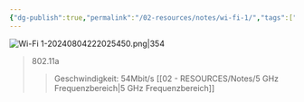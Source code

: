 ```yaml
---
{"dg-publish":true,"permalink":"/02-resources/notes/wi-fi-1/","tags":["netzwerk/wifi"],"noteIcon":"","updated":"2025-08-26T16:35:09.062+02:00"}
---
```


![Wi-Fi 1-20240804222025450.png|354](/img/user/02%20-%20RESOURCES/Files/IMG/Wi-Fi%201-20240804222025450.png)
>802.11a
>>Geschwindigkeit: 54Mbit/s
>>[[02 - RESOURCES/Notes/5 GHz Frequenzbereich\|5 GHz Frequenzbereich]] 